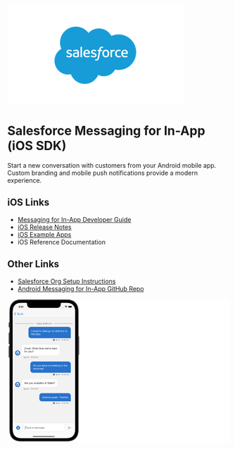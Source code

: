 ![Salesforce logo](./images/Salesforce-logo.png)

# Salesforce Messaging for In-App (iOS SDK)

Start a new conversation with customers from your Android mobile app. Custom branding and mobile push notifications provide a modern experience.

## iOS Links

- [Messaging for In-App Developer Guide](https://developer.salesforce.com/docs/service/messaging-in-app/overview)
- [iOS Release Notes](https://github.com/Salesforce-Async-Messaging/messaging-in-app-ios/releases)
- [iOS Example Apps](./examples)
- iOS Reference Documentation

## Other Links

- [Salesforce Org Setup Instructions](https://help.salesforce.com/s/articleView?id=sf.miaw_setup_stages.htm)
- [Android Messaging for In-App GitHub Repo](https://github.com/Salesforce-Async-Messaging/messaging-in-app-android)

![iOS Device](./images/messaging-ios-device.png)
